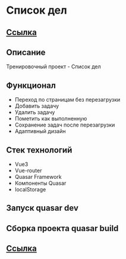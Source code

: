 # Список дел

## <a href="https://quasar-todo-jade.vercel.app/">Ссылка</a>

## Описание

Тренировочный проект - Список дел

## Функционал

- Переход по страницам без перезагрузки
- Добавить задачу
- Удалить задачу
- Пометить как выполненную
- Сохранение задач после перезагрузки
- Адаптивный дизайн

## Стек технологий

- Vue3
- Vue-router
- Quasar Framework
- Компоненты Quasar
- localStorage

## Запуск quasar dev
## Сборка проекта quasar build

## <a href="https://quasar-todo-jade.vercel.app/">Ссылка</a>
